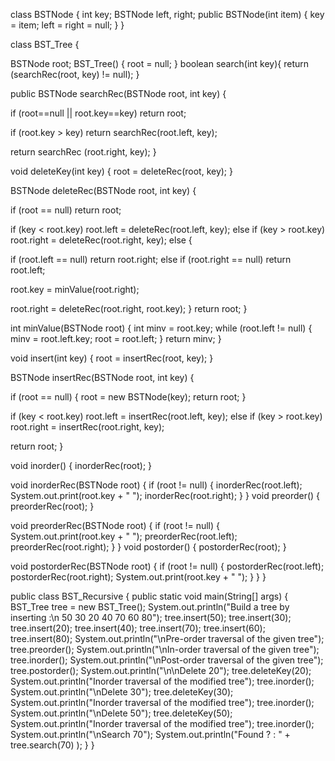 class BSTNode { 
int key; 
BSTNode left, right; 
public BSTNode(int item) { 
key = item; 
left = right = null; 
} 
} 

class BST_Tree { 

BSTNode root; 
BST_Tree() { 
root = null; 
} 
 boolean search(int key){
 return (searchRec(root, key) != null);
 }
 
 public BSTNode searchRec(BSTNode root, int key) { 

 if (root==null || root.key==key) 
 return root; 
 
 
 if (root.key > key) 
 return searchRec(root.left, key); 
 

 return searchRec (root.right, key); 
 } 

void deleteKey(int key) { 
root = deleteRec(root, key); 
} 

BSTNode deleteRec(BSTNode root, int key) { 

if (root == null) return root; 

if (key < root.key) 
root.left = deleteRec(root.left, key); 
else if (key > root.key) 
root.right = deleteRec(root.right, key);
else { 

if (root.left == null) 
return root.right; 
else if (root.right == null) 
return root.left; 

root.key = minValue(root.right); 

root.right = deleteRec(root.right, root.key); 
} 
return root; 
} 
 
int minValue(BSTNode root) { 
int minv = root.key; 
while (root.left != null) { 
minv = root.left.key; 
root = root.left; 
} 
return minv; 
} 

void insert(int key) { 
root = insertRec(root, key); 
} 

BSTNode insertRec(BSTNode root, int key) { 

if (root == null) { 
root = new BSTNode(key); 
return root; 
} 

if (key < root.key) 
root.left = insertRec(root.left, key); 
else if (key > root.key) 
root.right = insertRec(root.right, key); 

return root; 
} 

void inorder() { 
inorderRec(root); 
} 
 
void inorderRec(BSTNode root) {
    if (root != null) { 
inorderRec(root.left); 
System.out.print(root.key + " "); 
inorderRec(root.right); 
} 
} 
void preorder() { 
preorderRec(root); 
} 
 
void preorderRec(BSTNode root) { 
if (root != null) { 
System.out.print(root.key + " "); 
preorderRec(root.left); 
preorderRec(root.right); 
} 
} 
void postorder() { 
postorderRec(root); 
} 

void postorderRec(BSTNode root) { 
if (root != null) { 
postorderRec(root.left); 
postorderRec(root.right); 
System.out.print(root.key + " "); 
} 
} 
}

public class BST_Recursive { 
public static void main(String[] args) { 
BST_Tree tree = new BST_Tree(); 
System.out.println("Build a tree by inserting :\n 50 30 20 40 70 60 80"); 
tree.insert(50); 
tree.insert(30); 
tree.insert(20); 
tree.insert(40); 
tree.insert(70); 
tree.insert(60); 
tree.insert(80); 
System.out.println("\nPre-order traversal of the given tree"); 
tree.preorder();
System.out.println("\nIn-order traversal of the given tree"); 
tree.inorder(); 
System.out.println("\nPost-order traversal of the given tree"); 
tree.postorder(); 
System.out.println("\n\nDelete 20"); 
tree.deleteKey(20); 
System.out.println("Inorder traversal of the modified tree"); 
tree.inorder();
System.out.println("\nDelete 30"); 
tree.deleteKey(30); 
System.out.println("Inorder traversal of the modified tree"); 
tree.inorder(); 
System.out.println("\nDelete 50"); 
tree.deleteKey(50); 
System.out.println("Inorder traversal of the modified tree"); 
tree.inorder(); 
System.out.println("\nSearch 70"); 
System.out.println("Found ? : " + tree.search(70) ); 
} 
}
